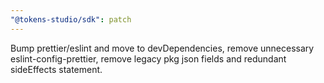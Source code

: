 ```yaml
---
"@tokens-studio/sdk": patch
---
```


Bump prettier/eslint and move to devDependencies, remove unnecessary eslint-config-prettier, remove legacy pkg json fields and redundant sideEffects statement.
